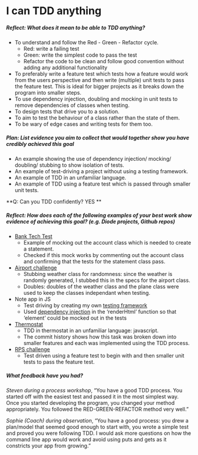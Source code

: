 # I can TDD anything

##### Reflect: What does it mean to be able to TDD anything?

- To understand and follow the Red - Green - Refactor cycle.
  - Red: write a failing test
  - Green: write the simplest code to pass the test
  - Refactor the code to be clean and follow good convention without adding any additional functionality
- To preferably write a feature test which tests how a feature would work from the users perspective and then write (multiple) unit tests to pass the feature test. This is ideal for bigger projects as it breaks down the program into smaller steps.
- To use dependency injection, doubling and mocking in unit tests to remove dependencies of classes when testing.
- To design tests that drive you to a solution.
- To aim to test the behaviour of a class rather than the state of them.
- To be wary of edge cases and writing tests for them too.

##### Plan: List evidence you aim to collect that would together show you have credibly achieved this goal

- An example showing the use of dependency injection/ mocking/ doubling/ stubbing to show isolation of tests.
- An example of test-driving a project without using a testing framework.
- An example of TDD in an unfamiliar language.
- An example of TDD using a feature test which is passed through smaller unit tests.

**Q: Can you TDD confidently? YES **

##### Reflect: How does each of the following examples of your best work show evidence of achieving this goal? (e.g. Diode projects, Github repos)

- [Bank Tech Test](https://github.com/riyadattani/bankTechTest/blob/master/spec/statementSpec.js )
  - Example of mocking out the account class which is needed to create a statement.
  - Checked if this mock works by commenting out the account class and confirming that the tests for the statement class pass.
- [Airport challenge](https://github.com/riyadattani/airport_challenge/blob/master/spec/airport_spec.rb)
  - Stubbing weather class for randomness: since the weather is randomly generated, I stubbed this in the specs for the airport class.
  - Doubles: doubles of the weather class and the plane class were used to keep the classes independant when testing.
- Note app in JS
  - Test driving by creating my own [testing framework](https://github.com/riyadattani/single-page-notes-app/blob/master/tests/assert.js)
  - Used [dependency injection](https://github.com/riyadattani/single-page-notes-app/blob/master/src/note-controller.js) in the ‘renderHtml’ function so that ‘element’ could be mocked out in the tests
- [Thermostat](https://github.com/riyadattani/thermostat_JS/commits/master)
  - TDD in thermostat in an unfamiliar language: javascript.
  - The commit history shows how this task was broken down into smaller features and each was implemented using the TDD process.
- [RPS challenge](https://github.com/riyadattani/rps-challenge)
  - Test driven using a feature test to begin with and then smaller unit tests to pass the feature test.

##### What feedback have you had?

_Steven during a process workshop_, “You have a good TDD process. You started off with the easiest test and passed it in the most simplest way. Once you started developing the program, you changed your method appropriately. You followed the RED-GREEN-REFACTOR method very well.”

_Sophie (Coach) during observation_, “You have a good process: you drew a plan/model that seemed good enough to start with, you wrote a simple test and proved you were following TDD. I would ask more questions on how the command line app would work and avoid using puts and gets as it constricts your app from growing.”
